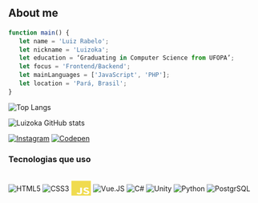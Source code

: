 ## About me
 ```Javascript
function main() {
    let name = 'Luiz Rabelo';
    let nickname = 'Luizoka';
    let education = ‘Graduating in Computer Science from UFOPA’;
    let focus = 'Frontend/Backend';
    let mainLanguages = ['JavaScript', 'PHP'];
    let location = 'Pará, Brasil';
}
```
![Top Langs](https://github-readme-stats.vercel.app/api/top-langs/?username=Luizoka&layout=compact&theme=dracula)

![Luizoka GitHub stats](https://github-readme-stats.vercel.app/api?username=Luizoka&show_icons=true&theme=radical)

[![Instagram](https://img.shields.io/badge/Instagram-E4405F?style=for-the-badge&logo=instagram&logoColor=white)](https://www.instagram.com/luizoka_/)
[![Codepen](https://img.shields.io/badge/Codepen-000000?style=for-the-badge&logo=codepen&logoColor=white)](https://codepen.io/Luizoka)





### Tecnologias que uso 
<div style="display: inline-block">
    <br/>
    <img align="center" alt="HTML5" src="https://img.shields.io/badge/HTML5-E34F26?style=for-the-badge&logo=html5&logoColor=white"/>
    <img align="center" alt="CSS3" src="https://img.shields.io/badge/CSS-239120?&style=for-the-badge&logo=css3&logoColor=white"/>
    <img align="center" alt="JavaScript" height="30" width="40"  src="https://raw.githubusercontent.com/devicons/devicon/master/icons/javascript/javascript-plain.svg"/>
    <img align="center" alt="Vue.JS" height="30" width="40"  src="https://img.shields.io/badge/Vue.js-35495E?style=for-the-badge&logo=vue.js&logoColor=4FC08D"/>
    <img align="center" alt="C#" src="https://img.shields.io/badge/C%23-239120?style=for-the-badge&logo=c-sharp&logoColor=white"/>
    <img align="center" alt="Unity" src="https://img.shields.io/badge/Unity-100000?style=for-the-badge&logo=unity&logoColor=white"/>
    <img align="center" alt="Python" src="https://img.shields.io/badge/Python-14354C?style=for-the-badge&logo=python&logoColor=white"/>
    <img align="center" alt="PostgrSQL" src="https://img.shields.io/badge/PostgreSQL-316192?style=for-the-badge&logo=postgresql&logoColor=white"/>
</div>
